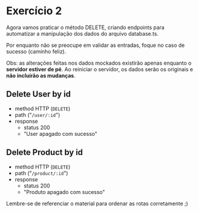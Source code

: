 # Exercício 2
Agora vamos praticar o método DELETE, criando endpoints para automatizar a manipulação dos dados do arquivo database.ts.

Por enquanto não se preocupe em validar as entradas, foque no caso de sucesso (caminho feliz).

Obs: as alterações feitas nos dados mockados existirão apenas enquanto o **servidor estiver de pé**. Ao reiniciar o servidor, os dados serão os originais e **não incluírão as mudanças**.


## Delete User by id
- method HTTP (`DELETE`)
- path ("`/user/:id`")
- response
    - status 200
    - "User apagado com sucesso"

## Delete Product by id
- method HTTP (`DELETE`)
- path ("`/product/:id`")
- response
    - status 200
    - "Produto apagado com sucesso"

Lembre-se de referenciar o material para ordenar as rotas corretamente ;)
